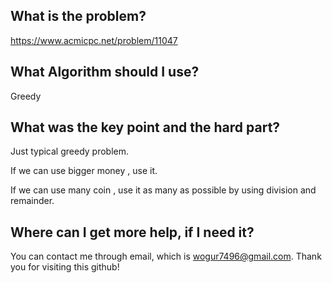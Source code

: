 ## What is the problem?

<https://www.acmicpc.net/problem/11047>

## What Algorithm should I use?

Greedy

## What was the key point and the hard part?

Just typical greedy problem.

If we can use bigger money , use it.

If we can use many coin , use it as many as possible by using division and remainder.

## Where can I get more help, if I need it?

You can contact me through email, which is wogur7496@gmail.com.
Thank you for visiting this github!

